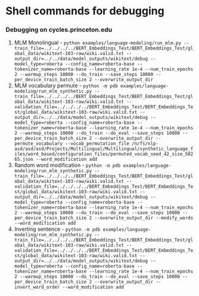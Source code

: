 # Shell commands for debugging

### Debugging on cycles.princeton.edu
1. MLM Monolingual - `python examples/language-modeling/run_mlm.py --train_file=../../../../BERT_Embeddings_Test/BERT_Embeddings_Test/global_data/wikitext-103-raw/wiki.valid.txt --output_dir=../../data/model_outputs/wikitext/debug --model_type=roberta --config_name=roberta-base --tokenizer_name=roberta-base --learning_rate 1e-4 --num_train_epochs 2 --warmup_steps 10000 --do_train --save_steps 10000 --per_device_train_batch_size 2 --overwrite_output_dir`
1. MLM vocabulary permute - `python -m pdb examples/language-modeling/run_mlm_synthetic.py --train_file=../../../../BERT_Embeddings_Test/BERT_Embeddings_Test/global_data/wikitext-103-raw/wiki.valid.txt --validation_file=../../../../BERT_Embeddings_Test/BERT_Embeddings_Test/global_data/wikitext-103-raw/wiki.valid.txt --output_dir=../../data/model_outputs/wikitext/debug --model_type=roberta --config_name=roberta-base --tokenizer_name=roberta-base --learning_rate 1e-4 --num_train_epochs 2 --warmup_steps 10000 --do_train --do_eval --save_steps 10000 --per_device_train_batch_size 2 --overwrite_output_dir --permute_vocabulary --vocab_permutation_file /n/fs/nlp-asd/asd/asd/Projects/Multilingual/Multilingual/synthetic_language_files/word_based/configuration_files/permuted_vocab_seed_42_size_50265.json --word_modification add`
1. Random word modification - `python -m pdb examples/language-modeling/run_mlm_synthetic.py --train_file=../../../../BERT_Embeddings_Test/BERT_Embeddings_Test/global_data/wikitext-103-raw/wiki.valid.txt --validation_file=../../../../BERT_Embeddings_Test/BERT_Embeddings_Test/global_data/wikitext-103-raw/wiki.valid.txt --output_dir=../../data/model_outputs/wikitext/debug --model_type=roberta --config_name=roberta-base --tokenizer_name=roberta-base --learning_rate 1e-4 --num_train_epochs 2 --warmup_steps 10000 --do_train --do_eval --save_steps 10000 --per_device_train_batch_size 2 --overwrite_output_dir --modify_words --word_modification add`
1. Inverting sentence - `python -m pdb examples/language-modeling/run_mlm_synthetic.py --train_file=../../../../BERT_Embeddings_Test/BERT_Embeddings_Test/global_data/wikitext-103-raw/wiki.valid.txt --validation_file=../../../../BERT_Embeddings_Test/BERT_Embeddings_Test/global_data/wikitext-103-raw/wiki.valid.txt --output_dir=../../data/model_outputs/wikitext/debug --model_type=roberta --config_name=roberta-base --tokenizer_name=roberta-base --learning_rate 1e-4 --num_train_epochs 2 --warmup_steps 10000 --do_train --do_eval --save_steps 10000 --per_device_train_batch_size 2 --overwrite_output_dir --invert_word_order --word_modification add`
